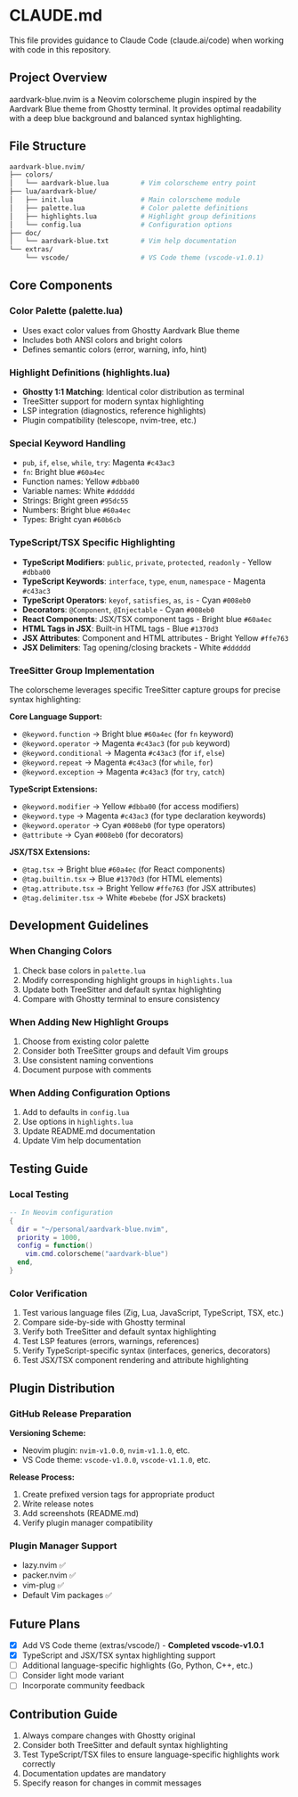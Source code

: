 # CLAUDE.md

This file provides guidance to Claude Code (claude.ai/code) when working with code in this repository.

## Project Overview

aardvark-blue.nvim is a Neovim colorscheme plugin inspired by the Aardvark Blue theme from Ghostty terminal. It provides optimal readability with a deep blue background and balanced syntax highlighting.

## File Structure

```bash
aardvark-blue.nvim/
├── colors/
│   └── aardvark-blue.lua        # Vim colorscheme entry point
├── lua/aardvark-blue/
│   ├── init.lua                 # Main colorscheme module
│   ├── palette.lua              # Color palette definitions
│   ├── highlights.lua           # Highlight group definitions
│   └── config.lua               # Configuration options
├── doc/
│   └── aardvark-blue.txt        # Vim help documentation
└── extras/
    └── vscode/                  # VS Code theme (vscode-v1.0.1)
```

## Core Components

### Color Palette (palette.lua)

- Uses exact color values from Ghostty Aardvark Blue theme
- Includes both ANSI colors and bright colors
- Defines semantic colors (error, warning, info, hint)

### Highlight Definitions (highlights.lua)

- **Ghostty 1:1 Matching**: Identical color distribution as terminal
- TreeSitter support for modern syntax highlighting
- LSP integration (diagnostics, reference highlights)
- Plugin compatibility (telescope, nvim-tree, etc.)

### Special Keyword Handling

- `pub`, `if`, `else`, `while`, `try`: Magenta `#c43ac3`
- `fn`: Bright blue `#60a4ec`
- Function names: Yellow `#dbba00`
- Variable names: White `#dddddd`
- Strings: Bright green `#95dc55`
- Numbers: Bright blue `#60a4ec`
- Types: Bright cyan `#60b6cb`

### TypeScript/TSX Specific Highlighting

- **TypeScript Modifiers**: `public`, `private`, `protected`, `readonly` - Yellow `#dbba00`
- **TypeScript Keywords**: `interface`, `type`, `enum`, `namespace` - Magenta `#c43ac3`
- **TypeScript Operators**: `keyof`, `satisfies`, `as`, `is` - Cyan `#008eb0`
- **Decorators**: `@Component`, `@Injectable` - Cyan `#008eb0`
- **React Components**: JSX/TSX component tags - Bright blue `#60a4ec`
- **HTML Tags in JSX**: Built-in HTML tags - Blue `#1370d3`
- **JSX Attributes**: Component and HTML attributes - Bright Yellow `#ffe763`
- **JSX Delimiters**: Tag opening/closing brackets - White `#dddddd`

### TreeSitter Group Implementation

The colorscheme leverages specific TreeSitter capture groups for precise syntax highlighting:

**Core Language Support:**

- `@keyword.function` → Bright blue `#60a4ec` (for `fn` keyword)
- `@keyword.operator` → Magenta `#c43ac3` (for `pub` keyword)
- `@keyword.conditional` → Magenta `#c43ac3` (for `if`, `else`)
- `@keyword.repeat` → Magenta `#c43ac3` (for `while`, `for`)
- `@keyword.exception` → Magenta `#c43ac3` (for `try`, `catch`)

**TypeScript Extensions:**

- `@keyword.modifier` → Yellow `#dbba00` (for access modifiers)
- `@keyword.type` → Magenta `#c43ac3` (for type declaration keywords)
- `@keyword.operator` → Cyan `#008eb0` (for type operators)
- `@attribute` → Cyan `#008eb0` (for decorators)

**JSX/TSX Extensions:**

- `@tag.tsx` → Bright blue `#60a4ec` (for React components)
- `@tag.builtin.tsx` → Blue `#1370d3` (for HTML elements)
- `@tag.attribute.tsx` → Bright Yellow `#ffe763` (for JSX attributes)
- `@tag.delimiter.tsx` → White `#bebebe` (for JSX brackets)

## Development Guidelines

### When Changing Colors

1. Check base colors in `palette.lua`
2. Modify corresponding highlight groups in `highlights.lua`
3. Update both TreeSitter and default syntax highlighting
4. Compare with Ghostty terminal to ensure consistency

### When Adding New Highlight Groups

1. Choose from existing color palette
2. Consider both TreeSitter groups and default Vim groups
3. Use consistent naming conventions
4. Document purpose with comments

### When Adding Configuration Options

1. Add to defaults in `config.lua`
2. Use options in `highlights.lua`
3. Update README.md documentation
4. Update Vim help documentation

## Testing Guide

### Local Testing

```lua
-- In Neovim configuration
{
  dir = "~/personal/aardvark-blue.nvim",
  priority = 1000,
  config = function()
    vim.cmd.colorscheme("aardvark-blue")
  end,
}
```

### Color Verification

1. Test various language files (Zig, Lua, JavaScript, TypeScript, TSX, etc.)
2. Compare side-by-side with Ghostty terminal
3. Verify both TreeSitter and default syntax highlighting
4. Test LSP features (errors, warnings, references)
5. Verify TypeScript-specific syntax (interfaces, generics, decorators)
6. Test JSX/TSX component rendering and attribute highlighting

## Plugin Distribution

### GitHub Release Preparation

**Versioning Scheme:**

- Neovim plugin: `nvim-v1.0.0`, `nvim-v1.1.0`, etc.
- VS Code theme: `vscode-v1.0.0`, `vscode-v1.1.0`, etc.

**Release Process:**

1. Create prefixed version tags for appropriate product
2. Write release notes
3. Add screenshots (README.md)
4. Verify plugin manager compatibility

### Plugin Manager Support

- lazy.nvim ✅
- packer.nvim ✅
- vim-plug ✅
- Default Vim packages ✅

## Future Plans

- [x] Add VS Code theme (extras/vscode/) - **Completed vscode-v1.0.1**
- [x] TypeScript and JSX/TSX syntax highlighting support
- [ ] Additional language-specific highlights (Go, Python, C++, etc.)
- [ ] Consider light mode variant
- [ ] Incorporate community feedback

## Contribution Guide

1. Always compare changes with Ghostty original
2. Consider both TreeSitter and default syntax highlighting
3. Test TypeScript/TSX files to ensure language-specific highlights work correctly
4. Documentation updates are mandatory
5. Specify reason for changes in commit messages
